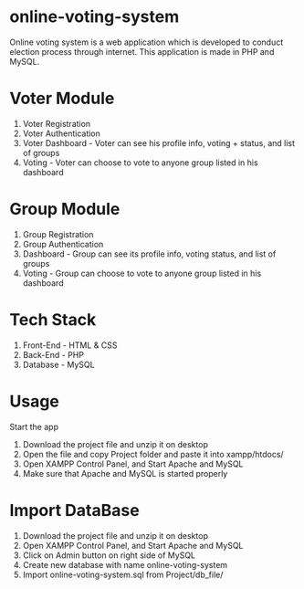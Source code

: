 # online-voting-system
Online voting system is a web application which is developed to conduct election process through internet. This application is made in PHP and MySQL.


# Voter Module
1) Voter Registration
2) Voter Authentication
3) Voter Dashboard - Voter can see his profile info, voting + status, and list of groups
4) Voting - Voter can choose to vote to anyone group listed in his dashboard

# Group Module
1) Group Registration
2) Group Authentication
3) Dashboard - Group can see its profile info, voting status, and list of groups
4) Voting - Group can choose to vote to anyone group listed in his dashboard

# Tech Stack
1) Front-End - HTML & CSS
2) Back-End - PHP
3) Database - MySQL

# Usage
Start the app
1) Download the project file and unzip it on desktop
2) Open the file and copy Project folder and paste it into xampp/htdocs/
3) Open XAMPP Control Panel, and Start Apache and MySQL
4) Make sure that Apache and MySQL is started properly

# Import DataBase
1) Download the project file and unzip it on desktop
2) Open XAMPP Control Panel, and Start Apache and MySQL
3) Click on Admin button on right side of MySQL
4) Create new database with name online-voting-system
5) Import online-voting-system.sql from Project/db_file/
